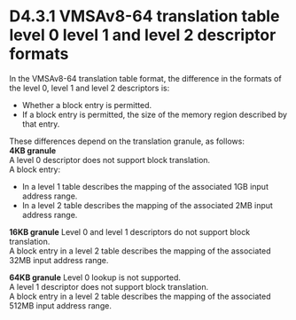 # D4.3.1 VMSAv8-64 translation table level 0 level 1 and level 2 descriptor formats

In the VMSAv8-64 translation table format, the difference in the formats of the level 0, level 1 and level 2 descriptors is:
* Whether a block entry is permitted.
* If a block entry is permitted, the size of the memory region described by that entry.

These differences depend on the translation granule, as follows:  
**4KB granule**  
A level 0 descriptor does not support block translation.  
A block entry:
* In a level 1 table describes the mapping of the associated 1GB input address range.
* In a level 2 table describes the mapping of the associated 2MB input address range.  

**16KB granule** Level 0 and level 1 descriptors do not support block translation.  
A block entry in a level 2 table describes the mapping of the associated 32MB input address range.  

**64KB granule** Level 0 lookup is not supported.  
A level 1 descriptor does not support block translation.  
A block entry in a level 2 table describes the mapping of the associated 512MB input address range.
